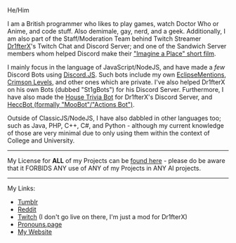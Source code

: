 He/Him

I am a British programmer who likes to play games, watch Doctor Who or Anime, and code stuff. Also demimale, gay, nerd, and a geek.
Additionally, I am also part of the Staff/Moderation Team behind Twitch Streamer [Dr1fterX](https://www.twitch.tv/dr1fterx)'s Twitch Chat and Discord Server; and one of the Sandwich Server members whom helped Discord make their ["Imagine a Place" short film](https://web.archive.org/web/20210725170051/youtube.com/watch?v=3xOkZ0_Rocs).

I mainly focus in the language of JavaScript/NodeJS, and have made a *few* Discord Bots using [Discord.JS](https://github.com/discordjs/discord.js). Such bots include my own [EclipseMentions](https://github.com/TwilightZebby/EclipseMentionsBot), [Crimson Levels](https://github.com/TwilightZebby/CrimsonLevelsBot), and other ones which are private. I've also helped Dr1fterX on his own Bots (dubbed "St1gBots") for his Discord Server. Furthermore, I have also made the [House Trivia Bot](https://github.com/TwilightZebby/HouseTriviaBot) for Dr1fterX's Discord Server, and [HeccBot (formally "MooBot"/"Actions Bot")](https://github.com/TwilightZebby/HeccBot).

Outside of ClassicJS/NodeJS, I have also dabbled in other languages too; such as Java, PHP, C++, C#, and Python - although my current knowledge of those are very minimal due to only using them within the context of College and University.

---

My License for **ALL** of my Projects can be [found here](https://github.com/TwilightZebby/license/blob/main/license.md) - please do be aware that it FORBIDS ANY use of ANY of my Projects in ANY AI projects.

---

My Links:

* [Tumblr](https://twilightzebby.tumblr.com)
* [Reddit](https://www.reddit.com/user/TwilightZebby)
* [Twitch](https://www.twitch.tv/twilightzebby) (I don't go live on there, I'm just a mod for Dr1fterX)
* [Pronouns.page](https://en.pronouns.page/@Zebby)
* [My Website](https://twilightzebby.github.io)
